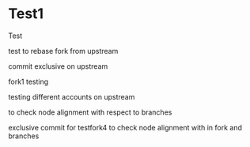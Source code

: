 # Test1
Test

test to rebase fork from upstream

commit exclusive on upstream

fork1 testing 

testing different accounts on upstream


to check node alignment with respect to branches

exclusive commit for testfork4
to check node alignment with in fork and branches
